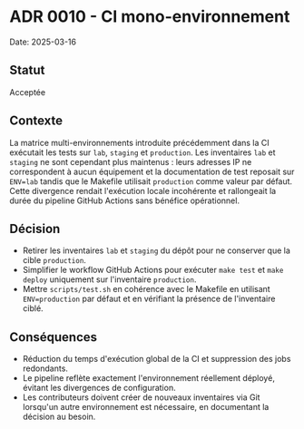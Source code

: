 # ADR 0010 - CI mono-environnement

Date: 2025-03-16

## Statut
Acceptée

## Contexte
La matrice multi-environnements introduite précédemment dans la CI exécutait les
tests sur `lab`, `staging` et `production`. Les inventaires `lab` et `staging`
ne sont cependant plus maintenus : leurs adresses IP ne correspondent à aucun
équipement et la documentation de test reposait sur `ENV=lab` tandis que le
Makefile utilisait `production` comme valeur par défaut. Cette divergence rendait
l'exécution locale incohérente et rallongeait la durée du pipeline GitHub
Actions sans bénéfice opérationnel.

## Décision
- Retirer les inventaires `lab` et `staging` du dépôt pour ne conserver que la
  cible `production`.
- Simplifier le workflow GitHub Actions pour exécuter `make test` et `make deploy`
  uniquement sur l'inventaire `production`.
- Mettre `scripts/test.sh` en cohérence avec le Makefile en utilisant `ENV=production`
  par défaut et en vérifiant la présence de l'inventaire ciblé.

## Conséquences
- Réduction du temps d'exécution global de la CI et suppression des jobs
  redondants.
- Le pipeline reflète exactement l'environnement réellement déployé, évitant les
  divergences de configuration.
- Les contributeurs doivent créer de nouveaux inventaires via Git lorsqu'un
  autre environnement est nécessaire, en documentant la décision au besoin.
